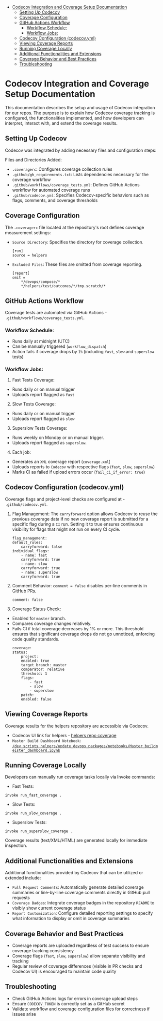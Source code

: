 <!-- toc -->

- [Codecov Integration and Coverage Setup Documentation](#codecov-integration-and-coverage-setup-documentation)
  * [Setting Up Codecov](#setting-up-codecov)
  * [Coverage Configuration](#coverage-configuration)
  * [GitHub Actions Workflow](#github-actions-workflow)
    + [Workflow Schedule:](#workflow-schedule)
    + [Workflow Jobs:](#workflow-jobs)
  * [Codecov Configuration (codecov.yml)](#codecov-configuration-codecovyml)
  * [Viewing Coverage Reports](#viewing-coverage-reports)
  * [Running Coverage Locally](#running-coverage-locally)
  * [Additional Functionalities and Extensions](#additional-functionalities-and-extensions)
  * [Coverage Behavior and Best Practices](#coverage-behavior-and-best-practices)
  * [Troubleshooting](#troubleshooting)

<!-- tocstop -->

# Codecov Integration and Coverage Setup Documentation

This documentation describes the setup and usage of Codecov integration for our
repos. The purpose is to explain how Codecov coverage tracking is configured,
the functionalities implemented, and how developers can interpret, interact
with, and extend the coverage results.

## Setting Up Codecov

Codecov was integrated by adding necessary files and configuration steps:

Files and Directories Added:

- `.coveragerc`: Configures coverage collection rules
- `.github/gh_requirements.txt`: Lists dependencies necessary for the coverage
  workflow
- `.github/workflows/coverage_tests.yml`: Defines GitHub Actions workflow for
  automated coverage runs
- `.github/codecov.yml`: Specifies Codecov-specific behaviors such as flags,
  comments, and coverage thresholds

## Coverage Configuration

The `.coveragerc` file located at the repository's root defines coverage
measurement settings:

- `Source Directory`: Specifies the directory for coverage collection.
  ```
  [run]
  source = helpers
  ```

- `Excluded Files`: These files are omitted from coverage reporting.
  ```
  [report]
  omit =
      */devops/compose/*
      */helpers/test/outcomes/*/tmp.scratch/*
  ```

## GitHub Actions Workflow

Coverage tests are automated via GitHub Actions -
`.github/workflows/coverage_tests.yml`.

### Workflow Schedule:

- Runs daily at midnight (UTC)
- Can be manually triggered (`workflow_dispatch`)
- Action fails if coverage drops by `1%` (including `fast`, `slow` and
  `superslow` tests)

### Workflow Jobs:

1. Fast Tests Coverage:

- Runs daily or on manual trigger
- Uploads report flagged as `fast`

2. Slow Tests Coverage:

- Runs daily or on manual trigger
- Uploads report flagged as `slow`

3. Superslow Tests Coverage:

- Runs weekly on Monday or on manual trigger.
- Uploads report flagged as `superslow`.

4. Each job:

- Generates an `XML` coverage report (`coverage.xml`)
- Uploads reports to `Codecov` with respective flags (`fast`, `slow`,
  `superslow`)
- Marks CI as failed if upload errors occur (`fail_ci_if_error: true`)

## Codecov Configuration (codecov.yml)

Coverage flags and project-level checks are configured at -
`.github/codecov.yml`.

1. Flag Management: The `carryforward` option allows Codecov to reuse the
   previous coverage data if no new coverage report is submitted for a specific
   flag during a `CI` run. Setting it to true ensures continuous visibility for
   flags that might not run on every CI cycle.
   ```
   flag_management:
   default_rules:
       carryforward: false
   individual_flags:
       - name: fast
       carryforward: true
       - name: slow
       carryforward: true
       - name: superslow
       carryforward: true
   ```

2. Comment Behavior: `comment = false` disables per-line comments in GitHub PRs.
   ```
   comment: false
   ```

3. Coverage Status Check:

- Enabled for `master` branch.
- Compares coverage changes relatively.
- Fails CI if total coverage decreases by 1% or more. This threshold ensures
  that significant coverage drops do not go unnoticed, enforcing code quality
  standards.
  ```
  coverage:
  status:
      project:
      enabled: true
      target_branch: master
      comparator: relative
      threshold: 1
      flags:
          - fast
          - slow
          - superslow
      patch:
      enabled: false
  ```

## Viewing Coverage Reports

Coverage results for the helpers repository are accessible via Codecov.

- Codecov UI link for helpers -
  [helpers repo coverage](https://app.codecov.io/gh/causify-ai/helpers)
- `Master Build Dashboard Notebook`:
  [`/dev_scripts_helpers/update_devops_packages/notebooks/Master_buildmeister_dashboard.ipynb`](/dev_scripts_helpers/update_devops_packages/notebooks/Master_buildmeister_dashboard.ipynb)

## Running Coverage Locally

Developers can manually run coverage tasks locally via Invoke commands:

- Fast Tests:
```
invoke run_fast_coverage .
```

- Slow Tests:
```
invoke run_slow_coverage .
```

- Superslow Tests:
```
invoke run_superslow_coverage .
```

Coverage results (text/XML/HTML) are generated locally for immediate inspection.

## Additional Functionalities and Extensions

Additional functionalities provided by Codecov that can be utilized or extended
include:

- `Pull Request Comments`: Automatically generate detailed coverage summaries or
  line-by-line coverage comments directly in GitHub pull requests
- `Coverage Badges`: Integrate coverage badges in the repository `README` to
  visibly show current coverage status
- `Report Customization`: Configure detailed reporting settings to specify what
  information to display or omit in coverage summaries

## Coverage Behavior and Best Practices

- Coverage reports are uploaded regardless of test success to ensure coverage
  tracking consistency
- Coverage flags (`fast`, `slow`, `superslow`) allow separate visibility and
  tracking
- Regular review of coverage differences (visible in PR checks and Codecov UI)
  is encouraged to maintain code quality

## Troubleshooting

- Check GitHub Actions logs for errors in coverage upload steps
- Ensure `CODECOV_TOKEN` is correctly set as a GitHub secret
- Validate workflow and coverage configuration files for correctness if issues
  arise
